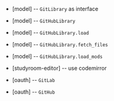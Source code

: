 - [model] -- `GitLibrary` as interface

- [model] -- `GitHubLibrary`
- [model] -- `GitHubLibrary.load`
- [model] -- `GitHubLibrary.fetch_files`
- [model] -- `GitHubLibrary.load_mods`

- [studyroom-editor] -- use codemirror

- [oauth] -- `GitLab`
- [oauth] -- `GitHub`
